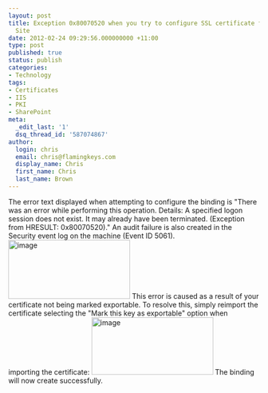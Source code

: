```yaml
---
layout: post
title: Exception 0x80070520 when you try to configure SSL certificate for an IIS Web
  Site
date: 2012-02-24 09:29:56.000000000 +11:00
type: post
published: true
status: publish
categories:
- Technology
tags:
- Certificates
- IIS
- PKI
- SharePoint
meta:
  _edit_last: '1'
  dsq_thread_id: '587074867'
author:
  login: chris
  email: chris@flamingkeys.com
  display_name: Chris
  first_name: Chris
  last_name: Brown
---
```

The error text displayed when attempting to configure the binding is "There was an error while performing this operation. Details: A specified logon session does not exist. It may already have been terminated. (Exception from HRESULT: 0x80070520)." An audit failure is also created in the Security event log on the machine (Event ID 5061). 
<a href="https://www.flamingkeys.com/wp-content/uploads/2012/02/image.png"><img style="background-image: none; border-bottom: 0px; border-left: 0px; margin: 0px; padding-left: 0px; padding-right: 0px; display: inline; border-top: 0px; border-right: 0px; padding-top: 0px" title="image" border="0" alt="image" src="{{ site.baseurl }}/assets/image_thumb.png" width="244" height="118" /></a>
This error is caused as a result of your certificate not being marked exportable. To resolve this, simply reimport the certificate selecting the "Mark this key as exportable" option when importing the certificate:
<a href="https://www.flamingkeys.com/wp-content/uploads/2012/02/image1.png"><img style="background-image: none; border-bottom: 0px; border-left: 0px; margin: 0px; padding-left: 0px; padding-right: 0px; display: inline; border-top: 0px; border-right: 0px; padding-top: 0px" title="image" border="0" alt="image" src="{{ site.baseurl }}/assets/image_thumb1.png" width="244" height="115" /></a>
The binding will now create successfully.
